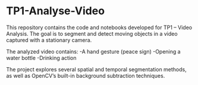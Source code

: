# TP1-Analyse-Video
This repository contains the code and notebooks developed for TP1 – Video Analysis.
The goal is to segment and detect moving objects in a video captured with a stationary camera.

The analyzed video contains:
-A hand gesture (peace sign)
-Opening a water bottle
-Drinking action

The project explores several spatial and temporal segmentation methods, as well as OpenCV’s built-in background subtraction techniques.
